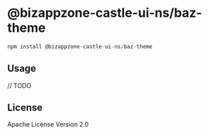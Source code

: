# @bizappzone-castle-ui-ns/baz-theme

```javascript
npm install @bizappzone-castle-ui-ns/baz-theme
```

## Usage

// TODO

## License

Apache License Version 2.0
